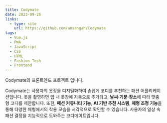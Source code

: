 ```yaml
---
title: Codymate
date: 2023-09-26
links:
  - type: site
    url: https://github.com/ansangah/Codymate
tags:
  - Vue.js
  - PWA
  - JavaScript
  - CSS
  - HTML
  - Fashion Tech
  - Frontend
---
```

Codymate의 프론트엔드 프로젝트 입니다.

Codymate는 사용자의 옷장을 디지털화하여 손쉽게 코디를 추천하는 패션 어플리케이션입니다.
옷을 촬영하면 앱 내 옷장에 자동으로 추가되고, **날씨·기분·장소**에 따라 맞춤형 코디를 제안합니다.
또한, **패션 커뮤니티 기능**, **AI 기반 추천 시스템**, **체형 조정 기능**을 통해
다양한 체형에서의 착용 모습을 시각적으로 확인할 수 있습니다.
사용자의 일상 속 패션 결정을 지능적으로 도와주는 코디메이트입니다.